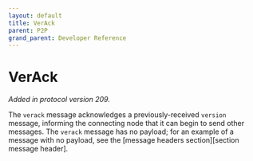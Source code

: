 ```yaml
---
layout: default
title: VerAck
parent: P2P
grand_parent: Developer Reference
---
```


VerAck
=========

*Added in protocol version 209.*

The `verack` message acknowledges a previously-received `version`
message, informing the connecting node that it can begin to send
other messages. The `verack` message has no payload; for an example
of a message with no payload, see the [message headers
section][section message header].

